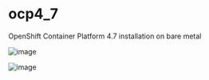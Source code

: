 # ocp4_7
OpenShift Container Platform 4.7 installation on bare metal


![image](https://user-images.githubusercontent.com/20621916/110800131-dbe7ea80-82b6-11eb-9529-f5fe780a4b97.png)


![image](https://user-images.githubusercontent.com/20621916/110800651-5fa1d700-82b7-11eb-932d-b527f48ddebc.png)
